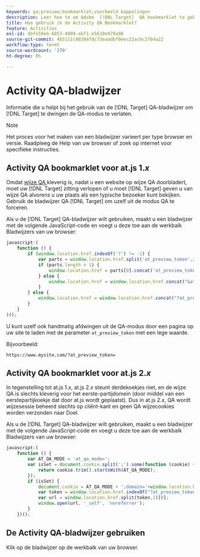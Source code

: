 ```yaml
---
keywords: qa;preview;bookmarklet;voorbeeld koppelingen
description: Leer hoe te om Adobe  [!DNL Target]  QA bookmarklet te gebruiken om  [!DNL Target]  te dwingen om u van wijze vrij te geven QA.
title: Hoe gebruik ik de Activity QA Bookmarklet?
feature: Activities
exl-id: dbfe59eb-6853-4909-abf1-e5630e979a98
source-git-commit: 4b5111c00384fdc73eaadbf0eec22ac6c2784a22
workflow-type: tm+mt
source-wordcount: '270'
ht-degree: 0%

---
```


# Activity QA-bladwijzer

Informatie die u helpt bij het gebruik van de [!DNL Target] QA-bladwijzer om [!DNL Target] te dwingen de QA-modus te verlaten.

>[!NOTE]
>
>Het proces voor het maken van een bladwijzer varieert per type browser en versie. Raadpleeg de Help van uw browser of zoek op internet voor specifieke instructies.

## Activity QA bookmarklet voor at.js 1.*x*

Omdat [ wijze QA ](/help/main/c-activities/c-activity-qa/activity-qa.md) kleverig is, nadat u een website op wijze QA doorbladert, moet uw [!DNL Target] zitting verlopen of u moet [!DNL Target] geven u van wijze QA alvorens u uw plaats als een typische bezoeker kunt bekijken. Gebruik de bladwijzer QA [!DNL Target] om uzelf uit de modus QA te forceren.

Als u de [!DNL Target] QA-bladwijzer wilt gebruiken, maakt u een bladwijzer met de volgende JavaScript-code en voegt u deze toe aan de werkbalk Bladwijzers van uw browser:

```javascript
javascript:(
    function () {
        if (window.location.href.indexOf('?') != -1) {
            var parts = window.location.href.split('at_preview_token',2);
            if (parts.length > 1) {
                window.location.href = parts[0].concat('at_preview_token=');
            } else {
                window.location.href = window.location.href.concat("&at_preview_token=")
            }
        } else {
            window.location.href = window.location.href.concat("?at_preview_token=")
        }
    }
)();
```

U kunt uzelf ook handmatig afdwingen uit de QA-modus door een pagina op uw site te laden met de parameter `at_preview_token` met een lege waarde.

Bijvoorbeeld:

`https://www.mysite.com/?at_preview_token=`

## Activity QA bookmarklet voor at.js 2.*x*

In tegenstelling tot at.js 1.*x*, at.js 2.*x* steunt derdekoekjes niet, en de wijze QA is slechts kleverig voor het eerste-partijdomein (door middel van een eerstepartijkoekje dat door at.js wordt geplaatst). Dus in at.js 2.*x*, QA wordt wijzesessie beheerd slechts op cliënt-kant en geen QA wijzecookies worden verzonden naar Doel.

Als u de [!DNL Target] QA-bladwijzer wilt gebruiken, maakt u een bladwijzer met de volgende JavaScript-code en voegt u deze toe aan de werkbalk Bladwijzers van uw browser:

```javascript
javascript:(
    function () {
        var AT_QA_MODE = 'at_qa_mode=';
        var isSet = document.cookie.split(';').some(function (cookie) {
            return cookie.trim().startsWith(AT_QA_MODE);
        });
        if (isSet) {            
            document.cookie = AT_QA_MODE + ';domain='+window.location.hostname+";Path=/; Max-Age=-0;";
            var token = window.location.href.indexOf("?at_preview_token")<0? "&at_preview_token" : "?at_preview_token";
            var url = window.location.href.split(token,2)[0];
            window.open(url, '_self', 'noreferrer');
        }
    })(); 
```

## De Activity QA-bladwijzer gebruiken

Klik op de bladwijzer op de werkbalk van uw browser.
